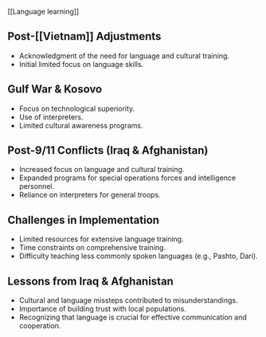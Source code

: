 
[[Language learning]]
## Post-[[Vietnam]] Adjustments
- Acknowledgment of the need for language and cultural training.
- Initial limited focus on language skills.
## Gulf War & Kosovo
- Focus on technological superiority.
- Use of interpreters.
- Limited cultural awareness programs.
## Post-9/11 Conflicts (Iraq & Afghanistan)
- Increased focus on language and cultural training.
- Expanded programs for special operations forces and intelligence personnel.
- Reliance on interpreters for general troops.

## Challenges in Implementation
- Limited resources for extensive language training.
- Time constraints on comprehensive training.
- Difficulty teaching less commonly spoken languages (e.g., Pashto, Dari).

## Lessons from Iraq & Afghanistan
- Cultural and language missteps contributed to misunderstandings.
- Importance of building trust with local populations.
- Recognizing that language is crucial for effective communication and cooperation.